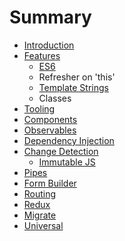 # Summary

* [Introduction](README.md)
* [Features](handout/01-features.md)
   * [ES6](handout/features/es6.md)
   * Refresher on 'this'
   * [Template Strings](handout/features/template_strings.md)
   * Classes
* [Tooling](handout/02-tooling.md)
* [Components](handout/03-components.md)
* [Observables](handout/04-observables.md)
* [Dependency Injection](handout/05-di.md)
* [Change Detection](handout/06-change-detection.md)
   * [Immutable JS](handout/05.1-immutablejs.md)
* [Pipes](handout/07-pipes.md)
* [Form Builder](handout/08-form-builder.md)
* [Routing](handout/09-routing.md)
* [Redux](handout/10-redux.md)
* [Migrate](handout/11-migrate.md)
* [Universal](handout/12-universal.md)

